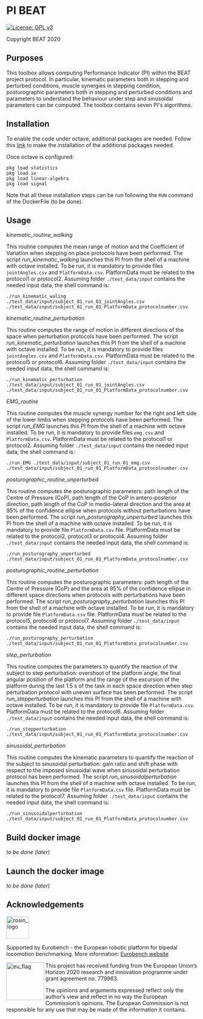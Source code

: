 # PI BEAT

[![License: GPL v3](https://img.shields.io/badge/License-GPLv3-blue.svg)](https://www.gnu.org/licenses/gpl-3.0)

Copyright BEAT 2020

## Purposes

This toolbox allows computing Performance Indicator (PI) within the BEAT project protocol.
In particular, kinematic parameters both in stepping and perturbed conditions, muscle synergies in stepping condition, posturographic parameters both in stepping and perturbed conditions and parameters to understand the behaviour under step and sinusoidal parameters can be computed.
The toolbox contains seven PI's algorithms.

## Installation

To enable the code under octave, additional packages are needed.
Follow this [link](https://octave.org/doc/v4.2.1/Installing-and-Removing-Packages.html) to make the installation of the additional packages needed.

Once octave is configured:

```console
pkg load statistics
pkg load io
pkg load linear-algebra
pkg load signal
```

Note that all these installation steps can be run following the `RUN` command of the DockerFile (to be done).

## Usage

_kinematic_routine_walking_

This routine computes the mean range of motion and the Coefficient of Variation when stepping on place protocols have been performed.
The script _run_kinematic_walking_ launches this PI from the shell of a machine with octave installed.
To be run, it is mandatory to provide files `jointAngles.csv` and `PlatformData.csv`.
PlatformData must be related to the protocol1 or protocol2. 
Assuming folder `./test_data/input` contains the needed input data, the shell command is:

```console
./run_kinematic_waling ./test_data/input/subject_01_run_01_jointAngles.csv ./test_data/input/subject_01_run_01_PlatformData_protocolnumber.csv
```

_kinematic_routine_perturbation_

This routine computes the range of motion in different directions of the space when perturbation protocols have been performed.
The script _run_kinematic_perturbation_ launches this PI from the shell of a machine with octave installed.
To be run, it is mandatory to provide files `jointAngles.csv` and `PlatformData.csv`.
PlatformData must be related to the protocol5 or protocol6.
Assuming folder `./test_data/input` contains the needed input data, the shell command is:

```console
./run_kinematic_perturbation ./test_data/input/subject_01_run_01_jointAngles.csv ./test_data/input/subject_01_run_01_PlatformData_protocolnumber.csv
```

_EMG_routine_

This routine computes the muscle synergy number for the right and left side of the lower limbs when stepping protocols have been performed.
The script _run_EMG_ launches this PI from the shell of a machine with octave installed.
To be run, it is mandatory to provide files `emg.csv` and `PlatformData.csv`.
PlatformData must be related to the protocol1 or protocol2.
Assuming folder `./test_data/input` contains the needed input data, the shell command is:

```console
./run_EMG ./test_data/input/subject_01_run_01_emg.csv ./test_data/input/subject_01_run_01_PlatformData_protocolnumber.csv
```

_posturographic_routine_unperturbed_

This routine computes the posturographic parameters: path length of the Centre of Pressure (CoP), path length of the CoP in antero-posterior direction, path length of the CoP in medio-lateral direction and the area at 95% of the confidence ellipse when protocols without perturbations have been performed.
The script _run_posturography_unperturbed_ launches this PI from the shell of a machine with octave installed. To be run, it is mandatory to provide file `PlatformData.csv` file.
PlatformData must be related to the protocol2, protocol3 or protocol4.
Assuming folder `./test_data/input` contains the needed input data, the shell command is:

```console
./run_posturography_unperturbed ./test_data/input/subject_01_run_01_PlatformData_protocolnumber.csv
```

_posturographic_routine_perturbation_

This routine computes the posturographic parameters: path length of the Centre of Pressure (CoP) and the area at 95% of the confidence ellipse in different space directions when protocols with perturbations have been performed.
The script _run_posturography_perturbation_ launches this PI from the shell of a machine with octave installed.
To be run, it is mandatory to provide file `PlatformData.csv` file.
PlatformData must be related to the protocol5, protocol6 or protocol7.
Assuming folder `./test_data/input` contains the needed input data, the shell command is:

```console
./run_posturography_perturbation ./test_data/input/subject_01_run_01_PlatformData_protocolnumber.csv
```

_step_perturbation_

This routine computes the parameters to quantify the reaction of the subject to step perturbation: overshoot of the platform angle, the final angular position of the platform and the range of the excursion of the platform during the last 1.5 s of the task in each space direction when step perturbation protocol with uneven surface has been performed.
The script _run_stepperturbation_ launches this PI from the shell of a machine with octave installed.
To be run, it is mandatory to provide file `PlatformData.csv`.
PlatformData must be related to the protocol6.
Assuming folder `./test_data/input` contains the needed input data, the shell command is:

```console
./run_stepperturbation ./test_data/input/subject_01_run_01_PlatformData_protocolnumber.csv
```

_sinusoidal_perturbation_

This routine computes the kinematic parameters to quantify the reaction of the subject to sinusoidal perturbation: gain ratio and shift phase with respect to the imposed sinusoidal wave when sinusoidal perturbation protocol has been performed.
The script _run_sinusoidalperturbation_ launches this PI from the shell of a machine with octave installed.
To be run, it is mandatory to provide file `PlatformData.csv` file.
PlatformData must be related to the protocol7.
Assuming folder `./test_data/input` contains the needed input data, the shell command is:

```console
./run_sinusoidalperturbation ./test_data/input/subject_01_run_01_PlatformData_protocolnumber.csv
```

## Build docker image

_to be done (later)_

## Launch the docker image

_to be done (later)_

## Acknowledgements

<a href="http://eurobench2020.eu">
  <img src="http://eurobench2020.eu/wp-content/uploads/2018/06/cropped-logoweb.png"
       alt="rosin_logo" height="60" >
</a>

Supported by Eurobench - the European robotic platform for bipedal locomotion benchmarking.
More information: [Eurobench website][eurobench_website]

<img src="http://eurobench2020.eu/wp-content/uploads/2018/02/euflag.png"
     alt="eu_flag" width="100" align="left" >

This project has received funding from the European Union’s Horizon 2020
research and innovation programme under grant agreement no. 779963.

The opinions and arguments expressed reflect only the author‘s view and
reflect in no way the European Commission‘s opinions.
The European Commission is not responsible for any use that may be made
of the information it contains.

[eurobench_logo]: http://eurobench2020.eu/wp-content/uploads/2018/06/cropped-logoweb.png
[eurobench_website]: http://eurobench2020.eu "Go to website"
